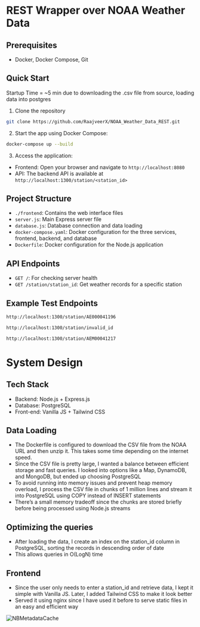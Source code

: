 # REST Wrapper over NOAA Weather Data

## Prerequisites

- Docker, Docker Compose, Git

## Quick Start

Startup Time = ~5 min due to downloading the .csv file from source, loading data into postgres

1. Clone the repository
```bash
git clone https://github.com/RaajveerX/NOAA_Weather_Data_REST.git
```
2. Start the app using Docker Compose:
```bash
docker-compose up --build
```
3. Access the application:
- Frontend: Open your browser and navigate to `http://localhost:8080`
- API: The backend API is available at `http://localhost:1300/station/<station_id>`

## Project Structure
- `./frontend`: Contains the web interface files
- `server.js`: Main Express server file
- `database.js`: Database connection and data loading
- `docker-compose.yaml`: Docker configuration for the three services, frontend, backend, and database
- `Dockerfile`: Docker configuration for the Node.js application

## API Endpoints

- `GET /`: For checking server health
- `GET /station/station_id`: Get weather records for a specific station

## Example Test Endpoints
```bash
http://localhost:1300/station/AE000041196
```
```bash
http://localhost:1300/station/invalid_id
```
```bash
http://localhost:1300/station/AEM00041217
```
# System Design

## Tech Stack
- Backend: Node.js + Express.js
- Database: PostgreSQL
- Front-end: Vanilla JS + Tailwind CSS

## Data Loading
- The Dockerfile is configured to download the CSV file from the NOAA URL and then unzip it. This takes some time depending on the internet speed.
- Since the CSV file is pretty large, I wanted a balance between efficient storage and fast queries. I looked into options like a Map, DynamoDB, and MongoDB, but ended up choosing PostgreSQL
- To avoid running into memory issues and prevent heap memory overload, I process the CSV file in chunks of 1 million lines and stream it into PostgreSQL using COPY instead of INSERT statements
- There’s a small memory tradeoff since the chunks are stored briefly before being processed using Node.js streams

## Optimizing the queries
- After loading the data, I create an index on the station_id column in PostgreSQL, sorting the records in descending order of date
- This allows queries in O(LogN) time

## Frontend
- Since the user only needs to enter a station_id and retrieve data, I kept it simple with Vanilla JS. Later, I added Tailwind CSS to make it look better
- Served it using nginx since I have used it before to serve static files in an easy and efficient way

![NBMetadataCache](https://github.com/user-attachments/assets/c816e763-18e3-493e-a8ba-bf9546f27c2d)



